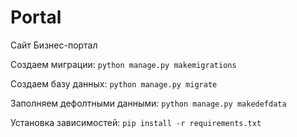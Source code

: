 # Portal
Сайт Бизнес-портал

Создаем миграции: `python manage.py makemigrations`

Создаем базу данных: `python manage.py migrate`

Заполняем дефолтными данными: `python manage.py makedefdata`

Установка зависимостей: `pip install -r requirements.txt`
